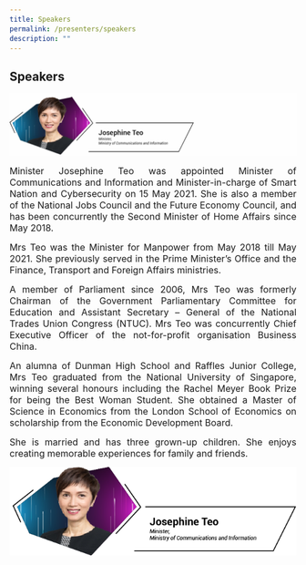 ```yaml
---
title: Speakers
permalink: /presenters/speakers
description: ""
---
```

## **Speakers**


![Jos3](/images/Speakers/JosephineTeo_Small_3.png)

<p style="text-align:justify"><font size="3px">
Minister Josephine Teo was appointed Minister of Communications and Information and Minister-in-charge of Smart Nation and Cybersecurity on 15 May 2021. She is also a member of the National Jobs Council and the Future Economy Council, and has been concurrently the Second Minister of Home Affairs since May 2018.</font></p>

<p style="text-align:justify"><font size="3px">
Mrs Teo was the Minister for Manpower from May 2018 till May 2021. She previously served in the Prime Minister’s Office and the Finance, Transport and Foreign Affairs ministries.</font></p>

<p style="text-align:justify"><font size="3px">
A member of Parliament since 2006, Mrs Teo was formerly Chairman of the Government Parliamentary Committee for Education and Assistant Secretary – General of the National Trades Union Congress (NTUC). Mrs Teo was concurrently Chief Executive Officer of the not-for-profit organisation Business China. </font></p>

<p style="text-align:justify"><font size="3px">
An alumna of Dunman High School and Raffles Junior College, Mrs Teo graduated from the National University of Singapore, winning several honours including the Rachel Meyer Book Prize for being the Best Woman Student. She obtained a Master of Science in Economics from the London School of Economics on scholarship from the Economic Development Board.</font></p>

<p style="text-align:justify"><font size="3px">
She is married and has three grown-up children. She enjoys creating memorable experiences for family and friends.</font></p>

![JosephineTeo](/images/Speakers/220511%20CSA%20Speakers%20Josephine%20Teo.png)